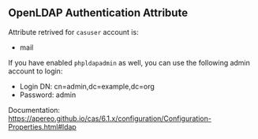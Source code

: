 ## OpenLDAP Authentication Attribute

Attribute retrived for `casuser` account is:
- mail

If you have enabled `phpldapadmin` as well, you can use the following admin account to login:
- Login DN: cn=admin,dc=example,dc=org
- Password: admin

Documentation: https://apereo.github.io/cas/6.1.x/configuration/Configuration-Properties.html#ldap